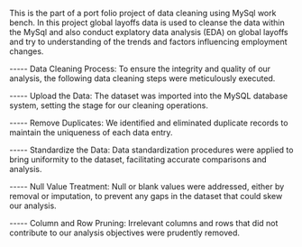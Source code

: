 This is the part of a port folio project of data cleaning using MySql work bench. In this project global layoffs data is used to cleanse the data within the MySql and also conduct explatory data analysis (EDA) on global layoffs and try to understanding of the trends and factors influencing employment changes.

----- Data Cleaning Process: To ensure the integrity and quality of our analysis, the following data cleaning steps were meticulously executed.

----- Upload the Data: The dataset was imported into the MySQL database system, setting the stage for our cleaning operations.

----- Remove Duplicates: We identified and eliminated duplicate records to maintain the uniqueness of each data entry.

----- Standardize the Data: Data standardization procedures were applied to bring uniformity to the dataset, facilitating accurate comparisons and analysis.

----- Null Value Treatment: Null or blank values were addressed, either by removal or imputation, to prevent any gaps in the dataset that could skew our analysis.

----- Column and Row Pruning: Irrelevant columns and rows that did not contribute to our analysis objectives were prudently removed.
